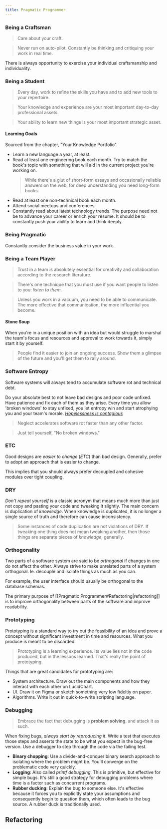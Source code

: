 ```yaml
---
title: Pragmatic Programmer
---
```


### Being a Craftsman
> Care about your craft.

> Never run on auto-pilot. Constantly be thinking and critiquing your work in real time.

There is always opportunity to exercise your individual craftsmanship and individuality.

### Being a Student
> Every day, work to refine the skills you have and to add new tools to your repertoire.

> Your knowledge and experience are your most important day-to-day professional assets.

> Your ability to learn new things is your most important strategic asset.

#### Learning Goals
Sourced from the chapter, "Your Knowledge Portfolio".
- Learn a new language a year, at least. 
- Read at least one engineering book each month. Try to match the book's topic with something that will aid in the current project you're working on.
	> While there's a glut of short-form essays and occasionally reliable answers on the web, for deep understanding you need long-form books.
- Read at least one non-technical book each month.
- Attend social meetups and conferences.
- Constantly read about latest technology trends.
The purpose need not be to advance your career or enrich your resume. It should be to constantly push your ability to learn and think deeply.

### Being Pragmatic
Constantly consider the business value in your work.

### Being a Team Player
> Trust in a team is absolutely essential for creativity and collaboration according to the research literature.

> There's one technique that you must use if you want people to listen to you: *listen to them*.

> Unless you work in a vacuum, you need to be able to communicate. The more effective that communication, the more influential you become.

#### Stone Soup
When you're in a unique position with an idea but would struggle to marshal the team's focus and resources and approval to work towards it, simply start it by yourself. 
> People find it easier to join an ongoing success. Show them a glimpse of the future and you'll get them to rally around.

### Software Entropy
Software systems will always tend to accumulate software rot and technical debt. 

Do your absolute best to not leave bad designs and poor code unfixed. Have patience and fix each of them as they arise. Every time you allow 'broken windows' to stay unfixed, you let entropy win and start atrophying you and your team's morale. *[Hopelessness is contagious](https://pubmed.ncbi.nlm.nih.gov/7932064/)*
> Neglect accelerates software rot faster than any other factor.

> Just tell yourself, "No broken windows."

### ETC
Good designs are *easier to change* (*ETC*) than bad design. Generally, prefer to adopt an approach that is easier to change.

This implies that you should always prefer decoupled and cohesive modules over tight coupling.

### DRY
*Don't repeat yourself* is a classic acronym that means much more than just not copy and pasting your code and tweaking it slightly. The main concern is duplication of *knowledge*. When knowledge is duplicated, it is no longer a single source of truth and therefore can cause inconsistency.

> Some instances of code duplication are not violations of DRY. If tweaking one thing does not mean tweaking another, then those things are separate pieces of *knowledge*, generally.

### Orthogonality
Two parts of a software system are said to be *orthogonal* if changes in one do not affect the other. Always strive to make unrelated parts of a system orthogonal. Ie. decouple and isolate things as much as you can.

For example, the user interface should usually be orthogonal to the database schemas.

The primary purpose of [[Pragmatic Programmer#Refactoring|refactoring]] is to improve orthogonality between parts of the software and improve readability.

### Prototyping
Prototyping is a standard way to try out the feasibility of an idea and prove a concept without significant investment in time and resources. What you produce is meant to be discarded.
> Prototyping is a learning experience. Its value lies not in the code produced, but in the lessons learned. That's really the point of prototyping.

Things that are great candidates for prototyping are:
- System architecture. Draw out the main components and how they interact with each other on LucidChart.
- UI. Draw it on Figma or sketch something very low fideltiy on paper.
- Algorithms. Write it out in quick-to-write scripting language.

### Debugging
> Embrace the fact that debugging is **problem solving**, and attack it as such.

When fixing bugs, *always start by reproducing it*. Write a test that executes those steps and asserts the state to be what you expect in the bug-free version. Use a debugger to step through the code via the failing test.

- **Binary chopping**:
	Use a divide-and-conquer binary search approach to isolating where the problem might be. You'll converge on the problematic code very quickly.
- **Logging**:
	Also called *printf debugging*. This is primitive, but effective for simple bugs. It's still a good strategy for debugging problems where time is a factor such as concurrent programs.
- **Rubber ducking**:
	Explain the bug to someone else. It's effective because it forces you to explicitly state your assumptions and consequently begin to question them, which often leads to the bug source. A rubber duck is traditionally used. 

## Refactoring

